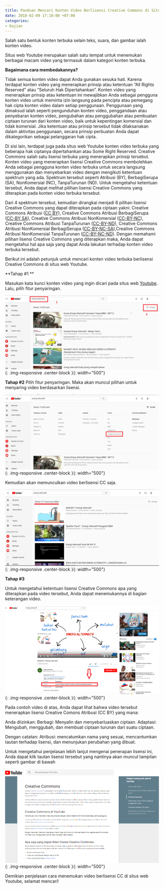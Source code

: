 ```yaml
---
title: Panduan Mencari Konten Video Berlisensi Creative Commons di Situs Web Youtube
date: 2018-02-09 17:10:00 +07:00
categories:
- Kajian
---
```


Salah satu bentuk konten terbuka selain teks, suara, dan gambar ialah konten video. 

Situs web Youtube merupakan salah satu tempat untuk menemukan berbagai macam video yang termasuk dalam kategori konten terbuka.

**Bagaimana cara membedakannya?**

Tidak semua konten video dapat Anda gunakan sesuka hati. Karena terdapat konten video  yang menerapkan prinsip atau ketentuan “All Rights Reserved” atau “Seluruh Hak Dipertahankan”. Konten video  yang menerapkan prinsip atau ketentuan ini mewajibkan Anda sebagai pengguna konten video untuk meminta izin langsung pada pencipta atau pemegang hak cipta konten video dalam setiap penggunaan. Penggunaan yang dimaksud ialah seperti pengunduhan konten video, penggandaan atau penyebaran konten video, pengubahan atau penggubahan atau pembuatan ciptaan turunan dari konten video, baik untuk kepentingan komersial dan tidak komersial. Jika ketentuan atau prinsip tersebut tidak dilaksanakan dalam aktivitas penggunaan, secara prinsip perbuatan Anda dapat dikategorikan sebagai pelanggaran hak cipta.

Di sisi lain, terdapat juga pada situs web Youtube konten video terbuka yang beberapa hak ciptanya dipertahankan atau Some Right Reserved. Creative Commons salah satu lisensi terbuka yang menerapkan prinsip tersebut. Konten video yang menerapkan lisensi Creative Commons membolehkan Anda sebagai pengguna konten video terbuka untuk secara langsung menggunakan dan menyebarkan video dengan mengikuti ketentuan spektrum yang ada. Spektrum tersebut seperti Atribusi (BY), BerbagiSerupa (SA), NonKomersial (NC), TanpaTurunan (ND). Untuk mengetahui ketentuan tersebut, Anda dapat melihat pilihan lisensi Creative Commons yang diterapkan pada konten video terbuka tersebut. 

Dari 4 spektrum tersebut, kemudian dirangkai menjadi 6 pilihan lisensi Creative Commons yang dapat diterapkan pada ciptaan yakni: Creative Commons Atribusi ([CC BY](http://creativecommons.org/licenses/by/4.0/deed.id)), Creative Commons Atribusi BerbagiSerupa ([CC-BY SA](http://creativecommons.org/licenses/by-sa/4.0/deed.id)),  Creative Commons Atribusi NonKomersial ([CC-BY-NC](http://creativecommons.org/licenses/by-nc/4.0/deed.id)), Creative Commons Atribusi TanpaTurunan ([CC-BY-ND](http://creativecommons.org/licenses/by-nd/4.0/deed.id)), Creative Commons Atribusi NonKomersial BerbagiSerupa ([CC-BY-NC-SA](http://creativecommons.org/licenses/by-nc-sa/4.0/deed.id)),Creative Commons Atribusi NonKomersial TanpaTurunan ([CC-BY-NC-ND](http://creativecommons.org/licenses/by-nc-nd/4.0/deed.id)). Dengan memahami pilihan lisensi Creative Commons yang diterapkan maka, Anda dapat mengetahui hal apa saja yang dapat Anda lakukan terhadap konten video terbuka tersebut. 

Berikut ini adalah petunjuk untuk mencari konten video terbuka berlisensi Creative Commons di situs web Youtube.

**Tahap #1 **

Masukan kata kunci konten video yang ingin dicari  pada  situs web [Youtube](http:///www.youtube.com). Lalu, pilih fitur penyaringan.

![1.png](/uploads/1.png){: .img-responsive .center-block }{: width="500"}

**Tahap #2**
Pilih fitur penyaringan. Maka akan muncul pilihan untuk menyaring video berdasarkan lisensi.  

![2.png](/uploads/2.png){: .img-responsive .center-block }{: width="500"}

Kemudian akan memunculkan video berlisensi CC saja.

![3.png](/uploads/3.png){: .img-responsive .center-block }{: width="500"}

**Tahap #3**

Untuk mengetahui ketentuan lisensi Creative Commons apa yang diterapkan pada video tersebut, Anda dapat menemukannya di bagian keterangan video. 

![4.png](/uploads/4.png){: .img-responsive .center-block }{: width="500"}

Pada contoh video di atas, Anda dapat lihat bahwa video tersebut menerapkan lisensi Creative Comons Atribusi (CC BY) yang mana: 

Anda diizinkan:
Berbagi: Menyalin dan menyebarluaskan ciptaan.
Adaptasi: Mengubah, menggubah, dan membuat ciptaan turunan dari suatu ciptaan.

Dengan catatan:
Atribusi: mencatumkan nama yang sesuai, mencantumkan tautan terhadap lisensi, dan menunjukan perubahan yang dibuat.

Untuk mengetahui penjelasan lebih lanjut mengenai penerapan lisensi ini, Anda dapat klik tautan lisensi tersebut yang nantinya akan muncul tampilan seperti gambar di bawah

![5.png](/uploads/5.png){: .img-responsive .center-block }{: width="500"}

Demikian penjelasan cara menemukan video berlisensi CC di situs web Youtube, selamat mencari!

